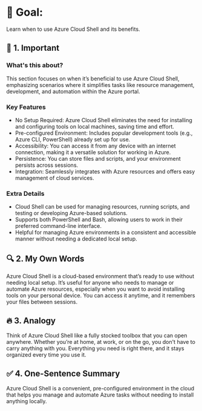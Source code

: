 # 🎯 Goal:
Learn when to use Azure Cloud Shell and its benefits.

## 🧠 1. Important

### What's this about?
This section focuses on when it’s beneficial to use Azure Cloud Shell, emphasizing scenarios where it simplifies tasks like resource management, development, and automation within the Azure portal.

### Key Features
 - No Setup Required: Azure Cloud Shell eliminates the need for installing and configuring tools on local machines, saving time and effort.
 - Pre-configured Environment: Includes popular development tools (e.g., Azure CLI, PowerShell) already set up for use.
 - Accessibility: You can access it from any device with an internet connection, making it a versatile solution for working in Azure.
 - Persistence: You can store files and scripts, and your environment persists across sessions.
 - Integration: Seamlessly integrates with Azure resources and offers easy management of cloud services.

### Extra Details
 - Cloud Shell can be used for managing resources, running scripts, and testing or developing Azure-based solutions.
 - Supports both PowerShell and Bash, allowing users to work in their preferred command-line interface.
 - Helpful for managing Azure environments in a consistent and accessible manner without needing a dedicated local setup.

## 🔍 2. My Own Words
Azure Cloud Shell is a cloud-based environment that’s ready to use without needing local setup. It’s useful for anyone who needs to manage or automate Azure resources, especially when you want to avoid installing tools on your personal device. You can access it anytime, and it remembers your files between sessions.

## 🔥 3. Analogy
Think of Azure Cloud Shell like a fully stocked toolbox that you can open anywhere. Whether you’re at home, at work, or on the go, you don't have to carry anything with you. Everything you need is right there, and it stays organized every time you use it.

## ✅ 4. One-Sentence Summary
Azure Cloud Shell is a convenient, pre-configured environment in the cloud that helps you manage and automate Azure tasks without needing to install anything locally.

